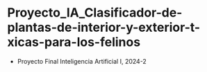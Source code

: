 # Proyecto_IA_Clasificador-de-plantas-de-interior-y-exterior-t-xicas-para-los-felinos
- Proyecto Final Inteligencia Artificial I, 2024-2
